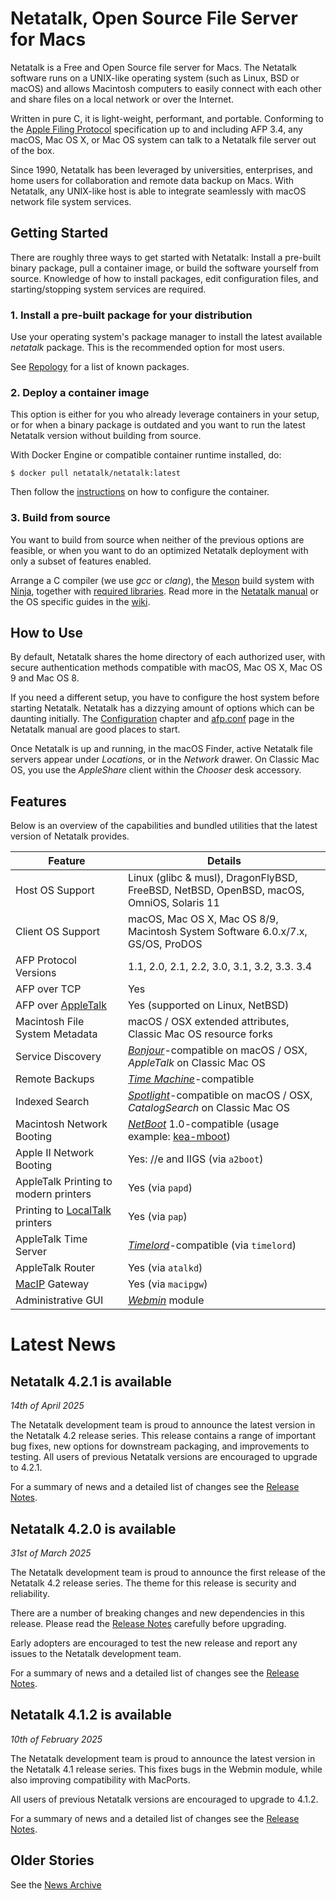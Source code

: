 # Netatalk, Open Source File Server for Macs

Netatalk is a Free and Open Source file server for Macs. The Netatalk
software runs on a UNIX-like operating system (such as Linux, BSD or
macOS) and allows Macintosh computers to easily connect with each other
and share files on a local network or over the Internet.

Written in pure C, it is light-weight, performant, and portable.
Conforming to the [Apple Filing
Protocol](https://developer.apple.com/library/archive/documentation/Networking/Conceptual/AFP/Introduction/Introduction.html#//apple_ref/doc/uid/TP40000854-CH1-SW1)
specification up to and including AFP 3.4, any macOS, Mac OS X, or Mac
OS system can talk to a Netatalk file server out of the box.

Since 1990, Netatalk has been leveraged by universities, enterprises,
and home users for collaboration and remote data backup on Macs. With
Netatalk, any UNIX-like host is able to integrate seamlessly with macOS
network file system services.

## Getting Started

There are roughly three ways to get started with Netatalk: Install a
pre-built binary package, pull a container image, or build the software
yourself from source. Knowledge of how to install packages, edit
configuration files, and starting/stopping system services are required.

### 1. Install a pre-built package for your distribution

Use your operating system's package manager to install the latest
available *netatalk* package. This is the recommended option for most
users.

See [Repology](https://repology.org/project/netatalk/packages)
for a list of known packages.

### 2. Deploy a container image

This option is either for you who already leverage containers in your
setup, or for when a binary package is outdated and you want to run the
latest Netatalk version without building from source.

With Docker Engine or compatible container runtime installed, do:

    $ docker pull netatalk/netatalk:latest

Then follow the [instructions](/docker.html) on how to
configure the container.

### 3. Build from source

You want to build from source when neither of the previous options are
feasible, or when you want to do an optimized Netatalk deployment with
only a subset of features enabled.

Arrange a C compiler (we use *gcc* or *clang*), the
[Meson](https://mesonbuild.com/) build system with
[Ninja](https://ninja-build.org/), together with [required
libraries](https://netatalk.io/install).
Read more in the [Netatalk manual](stable/htmldocs/installation) or the
OS specific guides in the [wiki](docs).

## How to Use

By default, Netatalk shares the home directory of each authorized user,
with secure authentication methods compatible with macOS, Mac OS X, Mac
OS 9 and Mac OS 8.

If you need a different setup, you have to configure the host system
before starting Netatalk. Netatalk has a dizzying amount of options
which can be daunting initially. The
[Configuration](stable/htmldocs/configuration) chapter and
[afp.conf](https://netatalk.io/stable/htmldocs/afp.conf.5) page in the
Netatalk manual are good places to start.

Once Netatalk is up and running, in the macOS Finder, active Netatalk
file servers appear under *Locations*, or in the *Network* drawer. On
Classic Mac OS, you use the *AppleShare* client within the *Chooser*
desk accessory.

## Features

Below is an overview of the capabilities and bundled utilities that the
latest version of Netatalk provides.

| Feature | Details |
|----|----|
| Host OS Support | Linux (glibc & musl), DragonFlyBSD, FreeBSD, NetBSD, OpenBSD, macOS, OmniOS, Solaris 11 |
| Client OS Support | macOS, Mac OS X, Mac OS 8/9, Macintosh System Software 6.0.x/7.x, GS/OS, ProDOS |
| AFP Protocol Versions | 1.1, 2.0, 2.1, 2.2, 3.0, 3.1, 3.2, 3.3. 3.4 |
| AFP over TCP | Yes |
| AFP over [AppleTalk](https://en.wikipedia.org/wiki/AppleTalk) | Yes (supported on Linux, NetBSD) |
| Macintosh File System Metadata | macOS / OSX extended attributes, Classic Mac OS resource forks |
| Service Discovery | *[Bonjour](https://en.wikipedia.org/wiki/Bonjour_(software))*-compatible on macOS / OSX, *AppleTalk* on Classic Mac OS |
| Remote Backups | *[Time Machine](https://en.wikipedia.org/wiki/Time_Machine_(macOS))*-compatible |
| Indexed Search | *[Spotlight](https://en.wikipedia.org/wiki/Spotlight_(Apple))*-compatible on macOS / OSX, *CatalogSearch* on Classic Mac OS |
| Macintosh Network Booting | *[NetBoot](https://en.wikipedia.org/wiki/NetBoot)* 1.0-compatible (usage example: [kea-mboot](https://github.com/saybur/kea-mboot)) |
| Apple II Network Booting | Yes: //e and IIGS (via `a2boot`) |
| AppleTalk Printing to modern printers | Yes (via `papd`) |
| Printing to [LocalTalk](https://en.wikipedia.org/wiki/LocalTalk) printers | Yes (via `pap`) |
| AppleTalk Time Server | *[Timelord](https://web.archive.org/web/20010303220117/http://www.cs.mu.oz.au/appletalk/readmes/TMLD.README.html)*-compatible (via `timelord`) |
| AppleTalk Router | Yes (via `atalkd`) |
| [MacIP](https://en.wikipedia.org/wiki/MacIP) Gateway | Yes (via `macipgw`) |
| Administrative GUI | *[Webmin](https://webmin.com/)* module |

# Latest News

## Netatalk 4.2.1 is available

*14th of April 2025*

The Netatalk development team is proud to announce the latest version in
the Netatalk 4.2 release series.
This release contains a range of important bug fixes,
new options for downstream packaging, and improvements to testing.
All users of previous Netatalk versions are encouraged to upgrade to 4.2.1.

For a summary of news and a detailed list of changes see the [Release
Notes](/4.2/ReleaseNotes4.2.1.html).

## Netatalk 4.2.0 is available

*31st of March 2025*

The Netatalk development team is proud to announce the first release of
the Netatalk 4.2 release series. The theme for this release is
security and reliability.

There are a number of breaking changes and new dependencies in this release.
Please read the [Release Notes](/4.2/ReleaseNotes4.2.0.html) carefully
before upgrading.

Early adopters are encouraged to test the new release and report any
issues to the Netatalk development team.

For a summary of news and a detailed list of changes see the [Release
Notes](/4.2/ReleaseNotes4.2.0.html).

## Netatalk 4.1.2 is available

*10th of February 2025*

The Netatalk development team is proud to announce the latest version in
the Netatalk 4.1 release series. This fixes bugs in the Webmin module,
while also improving compatibility with MacPorts.

All users of previous Netatalk versions are encouraged to upgrade to
4.1.2.

For a summary of news and a detailed list of changes see the [Release
Notes](/4.1/ReleaseNotes4.1.2.html).

## Older Stories

See the [News Archive](/archive.html)
